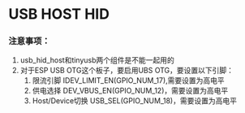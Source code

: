 # USB HOST HID



### 注意事项：
1. usb_hid_host和tinyusb两个组件是不能一起用的
2. 对于ESP USB OTG这个板子，要启用UBS OTG，要设置以下引脚：
   1. 限流引脚 IDEV_LIMIT_EN(GPIO_NUM_17),需要设置为高电平
   2. 供电选择 DEV_VBUS_EN(GPIO_NUM_12)，需要设置为高电平
   3. Host/Device切换 USB_SEL(GPIO_NUM_18)，需要设置为高电平